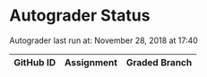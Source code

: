 # Autograder Status
Autograder last run at: November 28, 2018 at 17:40

| GitHub ID | Assignment | Graded Branch |
|-----------|------------|---------------|
